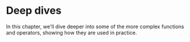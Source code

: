 # Deep dives

In this chapter, we'll dive deeper into some of the more complex functions and operators, showing how they are used in practice.